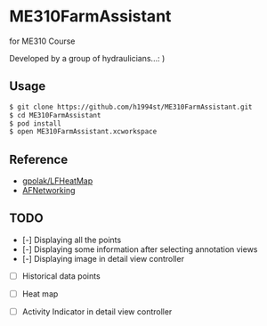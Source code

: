 # ME310FarmAssistant

for ME310 Course

Developed by a group of hydraulicians...: )

## Usage

```bash
$ git clone https://github.com/h1994st/ME310FarmAssistant.git
$ cd ME310FarmAssistant
$ pod install
$ open ME310FarmAssistant.xcworkspace
```

## Reference

- [gpolak/LFHeatMap](https://github.com/gpolak/LFHeatMap)
- [AFNetworking](https://github.com/AFNetworking/AFNetworking)

## TODO

- [-] Displaying all the points
- [-] Displaying some information after selecting annotation views
- [-] Displaying image in detail view controller
- [ ] Historical data points
- [ ] Heat map
- [ ] Activity Indicator in detail view controller

